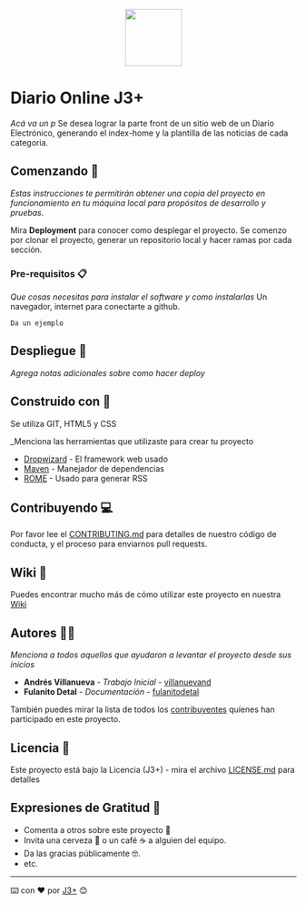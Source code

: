 <p align="center"><a  target="_blank"><img src="https://i.postimg.cc/NfDRmBKw/851586-126362164215247-428974420-n.png" width="100"></a></p>

# Diario Online J3+

_Acá va un p_
Se desea lograr la parte front de un sitio web de un Diario Electrónico,
generando el index-home y la plantilla de las noticias de cada categoria.


## Comenzando 🚧

_Estas instrucciones te permitirán obtener una copia del proyecto en funcionamiento en tu máquina local para propósitos de desarrollo y pruebas._

Mira **Deployment** para conocer como desplegar el proyecto.
Se comenzo por clonar el proyecto, generar un repositorio local y hacer
ramas por cada sección.


### Pre-requisitos 📋

_Que cosas necesitas para instalar el software y como instalarlas_
Un navegador, internet para conectarte a github.
``` 
Da un ejemplo
```


## Despliegue 🚀

_Agrega notas adicionales sobre como hacer deploy_


## Construido con 🔧
Se utiliza GIT, HTML5 y CSS


_Menciona las herramientas que utilizaste para crear tu proyecto
* [Dropwizard](http://www.dropwizard.io/1.0.2/docs/) - El framework web usado
* [Maven](https://maven.apache.org/) - Manejador de dependencias
* [ROME](https://rometools.github.io/rome/) - Usado para generar RSS

## Contribuyendo  💻

Por favor lee el [CONTRIBUTING.md](https://gist.github.com/villanuevand/xxxxxx) para detalles de nuestro código de conducta, y el proceso para enviarnos pull requests.

## Wiki 📖

Puedes encontrar mucho más de cómo utilizar este proyecto en nuestra [Wiki](https://github.com/tu/proyecto/wiki)


## Autores 👩👨

_Menciona a todos aquellos que ayudaron a levantar el proyecto desde sus inicios_

* **Andrés Villanueva** - *Trabajo Inicial* - [villanuevand](https://github.com/villanuevand)
* **Fulanito Detal** - *Documentación* - [fulanitodetal](#fulanito-de-tal)

También puedes mirar la lista de todos los [contribuyentes](https://github.com/your/project/contributors) quíenes han participado en este proyecto. 

## Licencia 📄

Este proyecto está bajo la Licencia (J3+) - mira el archivo [LICENSE.md](LICENSE.md) para detalles

## Expresiones de Gratitud 🎁

* Comenta a otros sobre este proyecto 📢
* Invita una cerveza 🍺 o un café ☕ a alguien del equipo. 
* Da las gracias públicamente 🤓.
* etc.



---
⌨️ con ❤️ por [J3+](https://github.com/Villanuevand) 😊
